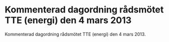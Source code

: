 # Kommenterad dagordning rådsmötet TTE (energi) den 4 mars 2013

Kommenterad dagordning rådsmötet TTE (energi) den 4 mars 2013.
